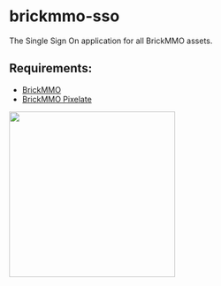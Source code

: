 # brickmmo-sso

The Single Sign On application for all BrickMMO assets. 

## Requirements:

* [BrickMMO](https://www.brickmmo.com/)
* [BrickMMO Pixelate](https://sso.brickmmo.com/)

<a href="https://brickmmo.com">
<img src="https://brickmmo.com/images/brickmmo-logo-horizontal.jpg" width="300">
</a>
